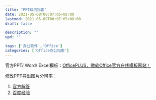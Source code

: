 ```yaml
---
title: "PPT踩坑指南"
date: 2021-05-08T00:07:05+08:00
lastmod: 2021-05-09T00:07:05+08:00
draft: false

description: ""
upd: ""

tags: ['办公软件','Office']
categories: ['Office办公指南']
---
```


官方PPT/ Word/ Excel模板：[OfficePLUS，微软Office官方在线模板网站！](http://www.officeplus.cn/Template/Home.shtml)

修改PPT导出图片分辨率：

1. [官方解答](https://docs.microsoft.com/en-us/office/troubleshoot/powerpoint/change-export-slide-resolution)
2. [百度经验](https://baijiahao.baidu.com/s?id=1624177901710998490&wfr=spider&for=pc)
